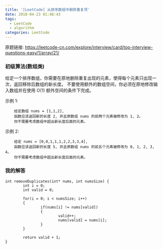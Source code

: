 ```yaml
---
title: '[LeetCode] 从排序数组中删除重复项'
date: 2018-04-23 01:48:43
tags:
  - LeetCode
  - algorithm
categories: LeetCode
---
```


原题链接: <https://leetcode-cn.com/explore/interview/card/top-interview-questions-easy/1/array/21/>

### 初级算法(数组类)

给定一个排序数组，你需要在原地删除重复出现的元素，使得每个元素只出现一次，返回移除后数组的新长度。
不要使用额外的数组空间，你必须在原地修改输入数组并在使用 O(1) 额外空间的条件下完成。

示例 1:

        给定数组 nums = [1,1,2], 
        函数应该返回新的长度 2, 并且原数组 nums 的前两个元素被修改为 1, 2。 
        你不需要考虑数组中超出新长度后面的元素。

示例 2:

        给定 nums = [0,0,1,1,1,2,2,3,3,4],
        函数应该返回新的长度 5, 并且原数组 nums 的前五个元素被修改为 0, 1, 2, 3, 4。
        你不需要考虑数组中超出新长度后面的元素。

### 我的解答

```
int removeDuplicates(int* nums, int numsSize) {
        int i = 0;
        int valid = 0;

        for(i = 0; i < numsSize; i++)
        {
                if(nums[i] != nums[valid])
                {
                        valid++;
                        nums[valid] = nums[i];
                }
        }

        return valid + 1;
}
```